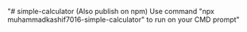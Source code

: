 "# simple-calculator (Also publish on npm) Use command "npx muhammadkashif7016-simple-calculator" to run on your CMD prompt" 
